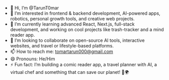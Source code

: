 - 👋 Hi, I’m @TarunT0mar
- 👀 I’m interested in frontend & backend development, AI-powered apps, robotics, personal growth tools, and creative web projects.
- 🌱 I’m currently learning advanced React, Next.js, full-stack development, and working on cool projects like trash-tracker and a mind reader app.
- 💞️ I’m looking to collaborate on open-source AI tools, interactive websites, and travel or lifestyle-based platforms.
- 📫 How to reach me: tomartarun000@gmail.com
- 😄 Pronouns: He/Him
- ⚡ Fun fact: I’m building a comic reader app, a travel planner with AI, a virtual chef and something that can save our planet! 🍳🌍

<!---
TarunT0mar/TarunT0mar is a ✨ special ✨ repository because its `README.md` (this file) appears on your GitHub profile.
You can click the Preview link to take a look at your changes.
--->
